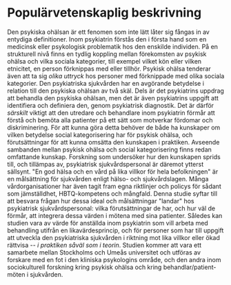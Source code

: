 # Populärvetenskaplig beskrivning

Den psykiska ohälsan är ett fenomen som inte lätt låter sig fångas in av entydiga definitioner. Inom psykiatrin förstås den i första hand som en medicinsk eller psykologisk problematik hos den enskilde individen. På en strukturell nivå finns en tydlig koppling mellan förekomsten av psykisk ohälsa och vilka sociala kategorier, till exempel vilket kön eller vilken etnicitet, en person förknippas med eller tillhör. Psykisk ohälsa tenderar även att ta sig *olika uttryck* hos personer med förknippade med olika sociala kategorier. Den psykiatriska sjukvården har en avgörande betydelse i relation till den psykiska ohälsan av två skäl. Dels är det psykiatrins uppdrag att behandla den psykiska ohälsan, men det är även psykiatrins uppgift att identifiera och definiera den, genom psykiatrisk diagnostik. Det är därför *särskilt* viktigt att den utredare och behandlare inom psykiatrin förmår att förstå och bemöta alla patienter på ett sätt som motverkar fördomar och diskriminering. För att kunna göra detta behöver de både ha kunskaper om vilken betydelse social kategorisering har för psykisk ohälsa, och förutsättningar för att kunna omsätta den kunskapen i praktiken. Avseende sambanden mellan psykisk ohälsa och social kategorisering finns redan omfattande kunskap. Forskning som undersöker hur den kunskapen sprids till, och tillämpas av, psykiatrisk sjukvårdspersonal är däremot ytterst sällsynt. "En god hälsa och en vård på lika villkor för hela befolkningen" är en målsättning för sjukvården enligt hälso- och sjukvårdslagen. Många vårdorganisationer har även tagit fram egna riktlinjer och policys för sådant som jämställdhet, HBTQ-kompetens och mångfald. Denna studie syftar till att besvara frågan hur dessa ideal och målsättningar "landar" hos psykiatrisk sjukvårdspersonal: vilka förutsättningar de har, och hur väl de förmår, att integrera dessa värden i mötena med sina patienter. Således kan studien vara av värde för anställda inom psykiatrin som vill arbeta med behandling utifrån en likavärdesprincip, och för personer som har till uppgift att utveckla den psykiatriska sjukvården i riktning mot lika villkor eller ökad rättvisa -- *i praktiken såväl som i teorin*. Studien kommer att vara ett samarbete mellan Stockholms och Umeås universitet och utföras av forskare med en fot i den kliniska psykologins område, och den andra inom sociokulturell forskning kring psykisk ohälsa och kring behandlar/patient-möten i sjukvården.
